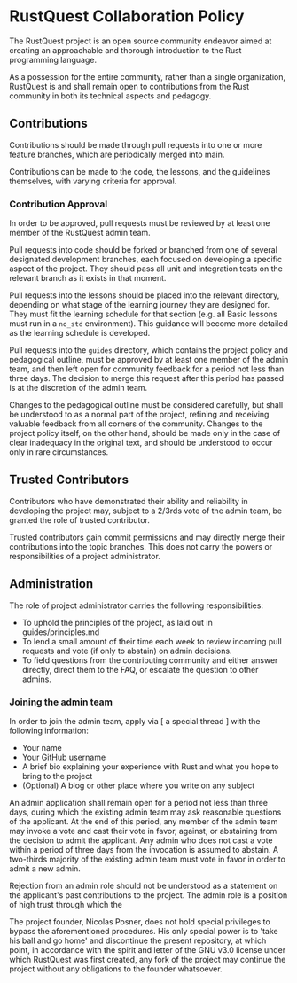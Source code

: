 # RustQuest Collaboration Policy

The RustQuest project is an open source community endeavor aimed at creating an approachable and thorough introduction to the Rust programming language. 

As a possession for the entire community, rather than a single organization, RustQuest is and shall remain open to contributions from the Rust community in both its technical aspects and pedagogy.

## Contributions

Contributions should be made through pull requests into one or more feature branches, which are periodically merged into main. 

Contributions can be made to the code, the lessons, and the guidelines themselves, with varying criteria for approval.

### Contribution Approval

In order to be approved, pull requests must be reviewed by at least one member of the RustQuest admin team. 

Pull requests into code should be forked or branched from one of several designated development branches, each focused on developing a specific aspect of the project. They should pass all unit and integration tests on the relevant branch as it exists in that moment.

Pull requests into the lessons should be placed into the relevant directory, depending on what stage of the learning journey they are designed for. They must fit the learning schedule for that section (e.g. all Basic lessons must run in a `no_std` environment). This guidance will become more detailed as the learning schedule is developed.

Pull requests into the `guides` directory, which contains the project policy and pedagogical outline, must be approved by at least one member of the admin team, and then left open for community feedback for a period not less than three days. The decision to merge this request after this period has passed is at the discretion of the admin team. 

Changes to the pedagogical outline must be considered carefully, but shall be understood to as a normal part of the project, refining and receiving valuable feedback from all corners of the community. Changes to the project policy itself, on the other hand, should be made only in the case of clear inadequacy in the original text, and should be understood to occur only in rare circumstances.

## Trusted Contributors
Contributors who have demonstrated their ability and reliability in developing the project may, subject to a 2/3rds vote of the admin team, be granted the role of trusted contributor. 

Trusted contributors gain commit permissions and may directly merge their contributions into the topic branches. This does not carry the powers or responsibilities of a project administrator.

## Administration

The role of project administrator carries the following responsibilities:
 - To uphold the principles of the project, as laid out in guides/principles.md
 - To lend a small amount of their time each week to review incoming pull requests and vote (if only to abstain) on admin decisions.
 - To field questions from the contributing community and either answer directly, direct them to the FAQ, or escalate the question to other admins.

### Joining the admin team

In order to join the admin team, apply via [ a special thread ] with the following information:
 - Your name
 - Your GitHub username
 - A brief bio explaining your experience with Rust and what you hope to bring to the project
 - (Optional) A blog or other place where you write on any subject

An admin application shall remain open for a period not less than three days, during which the existing admin team may ask reasonable questions of the applicant. At the end of this period, any member of the admin team may invoke a vote and cast their vote in favor, against, or abstaining from the decision to admit the applicant. Any admin who does not cast a vote within a period of three days from the invocation is assumed to abstain. A two-thirds majority of the existing admin team must vote in favor in order to admit a new admin.

Rejection from an admin role should not be understood as a statement on the applicant's past contributions to the project. The admin role is a position of high trust through which the  

The project founder, Nicolas Posner, does not hold special privileges to bypass the aforementioned procedures. His only special power is to 'take his ball and go home' and discontinue the present repository, at which point, in accordance with the spirit and letter of the GNU v3.0 license under which RustQuest was first created, any fork of the project may continue the project without any obligations to the founder whatsoever.


